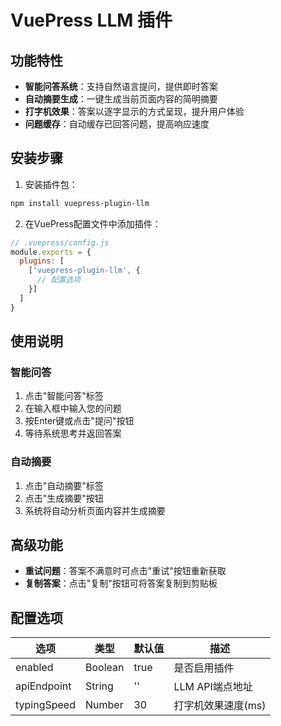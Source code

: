 # VuePress LLM 插件

## 功能特性

- **智能问答系统**：支持自然语言提问，提供即时答案
- **自动摘要生成**：一键生成当前页面内容的简明摘要
- **打字机效果**：答案以逐字显示的方式呈现，提升用户体验
- **问题缓存**：自动缓存已回答问题，提高响应速度

## 安装步骤

1. 安装插件包：
```bash
npm install vuepress-plugin-llm
```

2. 在VuePress配置文件中添加插件：
```javascript
// .vuepress/config.js
module.exports = {
  plugins: [
    ['vuepress-plugin-llm', {
      // 配置选项
    }]
  ]
}
```

## 使用说明

### 智能问答
1. 点击"智能问答"标签
2. 在输入框中输入您的问题
3. 按Enter键或点击"提问"按钮
4. 等待系统思考并返回答案

### 自动摘要
1. 点击"自动摘要"标签
2. 点击"生成摘要"按钮
3. 系统将自动分析页面内容并生成摘要

## 高级功能

- **重试问题**：答案不满意时可点击"重试"按钮重新获取
- **复制答案**：点击"复制"按钮可将答案复制到剪贴板

## 配置选项

| 选项 | 类型 | 默认值 | 描述 |
|------|------|--------|------|
| enabled | Boolean | true | 是否启用插件 |
| apiEndpoint | String | '' | LLM API端点地址 |
| typingSpeed | Number | 30 | 打字机效果速度(ms) |